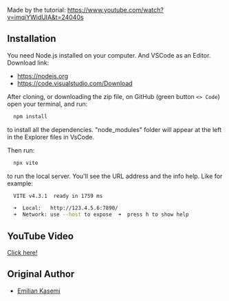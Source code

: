 Made by the tutorial: https://www.youtube.com/watch?v=imqiYWidUIA&t=24040s

## Installation

You need Node.js installed on your computer.
And VSCode as an Editor.
Download link:

- https://nodejs.org
- https://code.visualstudio.com/Download

After cloning, or downloading the zip file, on GitHub (green button `<> Code`) open your terminal, and run:

```bash
  npm install
```

to install all the dependencies.
"node_modules" folder will appear at the left in the Explorer files in VsCode.

Then run:

```bash
  npx vite
```

to run the local server.
You'll see the URL address and the info help. Like for example:

```bash
  VITE v4.3.1  ready in 1759 ms

  ➜  Local:   http://123.4.5.6:7890/
  ➜  Network: use --host to expose  ➜  press h to show help
```


## YouTube Video

[Click here!](https://youtu.be/vfMizAmPprs)

## Original Author

- [Emilian Kasemi](https://www.github.com/theringsofsaturn)
